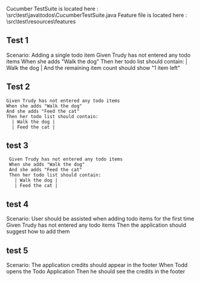 

Cucumber TestSuite is located here : \\src\test\java\todos\CucumberTestSuite.java
Feature file is located here : \\src\test\resources\features 

## Test 1


  Scenario: Adding a single todo item
    Given Trudy has not entered any todo items
    When she adds "Walk the dog"
    Then her todo list should contain:
      | Walk the dog |
    And the remaining item count should show "1 item left"

## Test 2
    Given Trudy has not entered any todo items
    When she adds "Walk the dog"
    And she adds "Feed the cat"
    Then her todo list should contain:
      | Walk the dog |
      | Feed the cat |

## test 3

     Given Trudy has not entered any todo items
     When she adds "Walk the dog"
     And she adds "Feed the cat"
     Then her todo list should contain:
       | Walk the dog |
       | Feed the cat |


## test 4


  Scenario: User should be assisted when adding todo items for the first time
    Given Trudy has not entered any todo items
    Then the application should suggest how to add them



## test 5 


  Scenario: The application credits should appear in the footer
    When Todd opens the Todo Application
    Then he should see the credits in the footer

